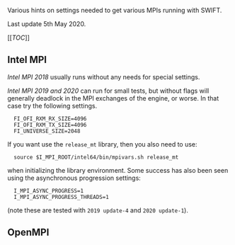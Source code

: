 Various hints on settings needed to get various MPIs running with SWIFT.

Last update 5th May 2020.

[[_TOC_]]

## Intel MPI

_Intel MPI 2018_ usually runs without any needs for special settings.

_Intel MPI 2019 and 2020_ can run for small tests, but without flags will
generally deadlock in the MPI exchanges of the engine, or worse. In that case
try the following settings.

```
  FI_OFI_RXM_RX_SIZE=4096
  FI_OFI_RXM_TX_SIZE=4096
  FI_UNIVERSE_SIZE=2048
```

If you want use the `release_mt` library, then you also need to use:

```
  source $I_MPI_ROOT/intel64/bin/mpivars.sh release_mt
```

when initializing the library environment. Some success has also been seen
using the asynchronous progression settings:

```
  I_MPI_ASYNC_PROGRESS=1
  I_MPI_ASYNC_PROGRESS_THREADS=1

```
(note these are tested with `2019 update-4` and `2020 update-1`).

## OpenMPI

